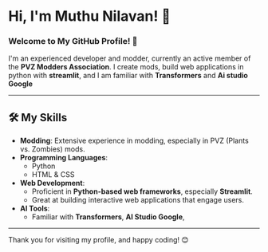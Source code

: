 # Hi, I'm Muthu Nilavan! 👋

### Welcome to My GitHub Profile! 🦜
I'm an experienced developer and modder, currently an active member of the **PVZ Modders Association**. I create mods, build web applications in python with **streamlit**, and I am familiar with **Transformers** and **Ai studio Google**

---

## 🛠️ My Skills
- **Modding**: Extensive experience in modding, especially in PVZ (Plants vs. Zombies) mods.
- **Programming Languages**:
  - Python
  - HTML & CSS
- **Web Development**:
  - Proficient in **Python-based web frameworks**, especially **Streamlit**.
  - Great at building interactive web applications that engage users.
- **AI Tools**:
  - Familiar with **Transformers**, **AI Studio Google**, 



---

Thank you for visiting my profile, and happy coding! 😊
